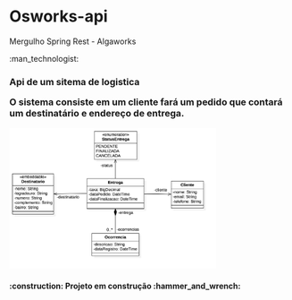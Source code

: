 <h1> Osworks-api </h1>
Mergulho Spring Rest - Algaworks

<p>
:man_technologist:
<h3><strong>Api de um sitema de logistica </strong></h3![diagrama-de-classes](https://user-images.githubusercontent.com/32622573/200060935-522ce27f-f44a-4d54-87f7-96abade6df2d.png)>

<p> O sistema consiste em um cliente fará um pedido que contará um destinatário e endereço de entrega.</p>
<img with="250" height="250" src ="diagrama-de-classes.png"/>
<h4>
:construction:
Projeto em construção
:hammer_and_wrench:
</h4>

